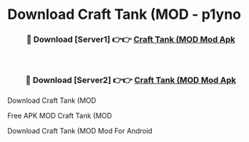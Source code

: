 # Download Craft Tank (MOD - p1yno



<div align="center">
<h3>🔴 Download [Server1] 👉👉 <a href="https://momento.my/?title=Craft_Tank_(MOD">Craft Tank (MOD Mod Apk</a></h3><br>

<h3>🔴 Download [Server2] 👉👉 <a href="https://momento.my/?title=Craft_Tank_(MOD">Craft Tank (MOD Mod Apk</a></h3>
</div>



Download Craft Tank (MOD 

Free APK MOD Craft Tank (MOD 

Download Craft Tank (MOD Mod For Android

